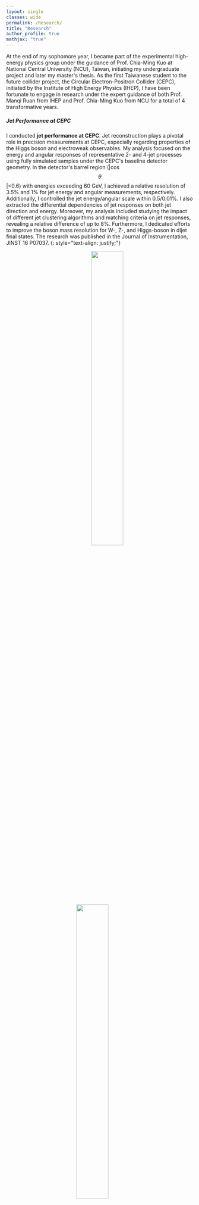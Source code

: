 ```yaml
---
layout: single
classes: wide
permalink: /Research/
title: "Research"
author_profile: true
mathjax: "true"
---
```


At the end of my sophomore year, I became part of the experimental high-energy physics group under the guidance of Prof. Chia-Ming Kuo at National Central University (NCU), Taiwan, initiating my undergraduate project and later my master's thesis. As the first Taiwanese student to the future collider project, the Circular Electron-Positron Collider (CEPC), initiated by the Institute of High Energy Physics (IHEP), I have been fortunate to engage in research under the expert guidance of both Prof. Manqi Ruan from IHEP and Prof. Chia-Ming Kuo from NCU for a total of 4 transformative years.
##### Jet Performance at CEPC

I conducted **jet performance at CEPC**. Jet reconstruction plays a pivotal role in precision measurements at CEPC, especially regarding properties of the Higgs boson and electroweak observables. My analysis focused on the energy and angular responses of representative 2- and 4-jet processes using fully simulated samples under the CEPC's baseline detector geometry. In the detector's barrel region (|cos $$\theta$$ |<0.6) with energies exceeding 60 GeV, I achieved a relative resolution of 3.5% and 1% for jet energy and angular measurements, respectively. Additionally, I controlled the jet energy/angular scale within 0.5/0.01%. I also extracted the differential dependencies of jet responses on both jet direction and energy. Moreover, my analysis included studying the impact of different jet clustering algorithms and matching criteria on jet responses, revealing a relative difference of up to 8%. Furthermore, I dedicated efforts to improve the boson mass resolution for W-, Z-, and Higgs-boson in dijet final states. The research was published in the Journal of Instrumentation, JINST 16 P07037.
{: style="text-align: justify;"}


<center><figure>
    <img src="{{ site.url }}{{ site.baseurl }}/images/JER/WZH_mass.jpg" style="width:45%; margin-left: 40px;"><img src="{{ site.url }}{{ site.baseurl }}/images/JER/JER_cali_cos_fiducial_RecoGen.jpg" style="width:45%; margin-right: 40px;">
  <!-- <figcaption>this is a figure.</figcaption> -->
</figure></center>

* Jet performance at the Circular electron-positron Collider, (2021) JINST 16 P07037, 
[doi:10.1088/1748-0221/16/07/P07037](https://iopscience.iop.org/article/10.1088/1748-0221/16/07/P07037), [arXiv:2104.05029](https://arxiv.org/abs/2104.05029)


##### B-jet Energy Regression at CMS

My initial project involved employing multivariate techniques for energy regression of b-jets, utilizing MC samples derived from the Compact Muon Solenoid (CMS) detector at the Large Hadron Collider (LHC). By training 18 variables in t<span style="text-decoration: overline;">t</span>, I achieved substantial enhancements. Notably, in the test sample and VH production sample, the resolution of b-jets improved by 8% in jet energy resolution and an impressive 50% in jet energy scale.
{: style="text-align: justify;"}

##### Physics Impact of Solid Angle at CEPC

Accurate physical measurements necessitate extensive statistical data. The detector's coverage significantly influences data accumulation efficiency. An increased diameter within a certain range of the beam pipe can enhance luminosity to some extent. Conversely, expanding the angle of the beam pipe decreases coverage. This study provides initial insights into particle collection efficiency for the accelerator group, allowing for optimization in physics performance between the detector and accelerator. 
{: style="text-align: justify;"}

Particle collective efficiency refers to the ratio of events where all visible particles fall within the detector's acceptance to the total number of events. On the other hand, energy collective efficiency represents the ratio of the energy of visible particles within the detector's acceptance to the total energy of all visible particles.
{: style="text-align: justify;"}

<center><figure>
    <img src="{{ site.url }}{{ site.baseurl }}/images/Solid_Angle/Particle/ZH_Particle_Collective_Eff.jpg" style="width:32%; margin-left: 160px;"><img src="{{ site.url }}{{ site.baseurl }}/images/Solid_Angle/Particle/Zpole_Particle_Collective_Eff.jpg" style="width:32%; margin-right: 160px;">
<!-- <figcaption></figcaption> --> 
</figure></center>

<center><figure>
    <img src="{{ site.url }}{{ site.baseurl }}/images/Solid_Angle/Particle/tree_level_bkg_particle_Collective_Eff.jpg" style="width:32%; margin-top: -55px;"><img src="{{ site.url }}{{ site.baseurl }}/images/Solid_Angle/Particle/sZnu_bkg_particle_Collective_Eff.jpg" style="width:32%; margin-top: -55px;"><img src="{{ site.url }}{{ site.baseurl }}/images/Solid_Angle/Particle/sWnu_bkg_particle_Collective_Eff.jpg" style="width:32%; margin-top: -55px;">
  <!-- <figcaption>this is a figure.</figcaption> -->
</figure></center>

<center><figure>
    <img src="{{ site.url }}{{ site.baseurl }}/images/Solid_Angle/Particle/WW_bkg_particle_Collective_Eff.jpg" style="width:32%; margin-top: -55px; margin-left: 160px;"><img src="{{ site.url }}{{ site.baseurl }}/images/Solid_Angle/Particle/ZZ_bkg_particle_Collective_Eff.jpg" style="width:32%; margin-top: -55px; margin-right: 160px;">
  <!-- <figcaption>this is a figure.</figcaption> -->
</figure></center>

<!-- -------------------------------------------------------------------------------------- -->

<center><figure>
    <img src="{{ site.url }}{{ site.baseurl }}/images/Solid_Angle/Energy/ZH_E_Collective_Eff.jpg" style="width:32%; margin-left: 160px;"><img src="{{ site.url }}{{ site.baseurl }}/images/Solid_Angle/Energy/Zpole_E_Collective_Eff.jpg" style="width:32%; margin-right: 160px;">
<!-- <figcaption></figcaption> --> 
</figure></center>

<center><figure>
    <img src="{{ site.url }}{{ site.baseurl }}/images/Solid_Angle/Energy/tree_level_bkg_E_Collective_Eff.jpg" style="width:32%; margin-top: -55px;"><img src="{{ site.url }}{{ site.baseurl }}/images/Solid_Angle/Energy/sZnu_bkg_E_Collective_Eff.jpg" style="width:32%; margin-top: -55px;"><img src="{{ site.url }}{{ site.baseurl }}/images/Solid_Angle/Energy/sWnu_bkg_E_Collective_Eff.jpg" style="width:32%; margin-top: -55px;">
  <!-- <figcaption>this is a figure.</figcaption> -->
</figure></center>

<center><figure>
    <img src="{{ site.url }}{{ site.baseurl }}/images/Solid_Angle/Energy/WW_bkg_E_Collective_Eff.jpg" style="width:32%; margin-top: -55px; margin-left: 160px;"><img src="{{ site.url }}{{ site.baseurl }}/images/Solid_Angle/Energy/ZZ_bkg_E_Collective_Eff.jpg" style="width:32%; margin-top: -55px; margin-right: 160px;">
  <!-- <figcaption>this is a figure.</figcaption> -->
</figure></center>

















